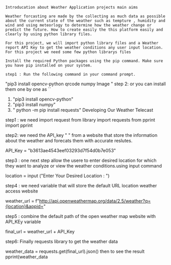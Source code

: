 ```# Delevoping_Weather_Forecast-_Application_project
Introducation about Weather Application projects main aims

Weather forcasting are made by the collecting as much data as possible about the current state of the weather such as tempture , humidity and wind and using meteorlogy to determine how the weather change or predict the future. How to create easily the this platform easily and clearly by using python library files.

For this project, we will import python library files and a Weather report API Key to get the weather conditions any user input location. For this project we need some few python librarys files

Install the required Python packages using the pip command. Make sure you have pip installed on your system.

step1 : Run the following command in your command prompt.
```
"pip3 install opencv-python qrcode numpy Image " step 2: or you can install them one by one as
``
1) "pip3 install opencv-python"
2) "pip3 install numpy"
3) " python -m pip install requests"
Developing Our Weather Telecast

step1 : we need import request from library import requests from pprint import pprint

step2: we need the API_key " " from a website that store the information about the weather and forecats them with accurate reslutes.

API_Key = "b3613ae4543eef03293d7f54d0b7e053"

step3 : one next step allow the usere to enter desired location for which they want to analyze or view the weather conditions.using input command

location = input ("Enter Your Desired Location : ")

step4 : we need variable that will store the default URL location weather access website

weather_url = f"http://api.openweathermap.org/data/2.5/weather?q={location}&appid="

step5 : combine the default path of the open weather map website with API_KEy variable

final_url = weather_url + API_Key

step6: Finally requests library to get the weather data

weather_data = requests.get(final_url).json() then to see the result pprint(weather_data
